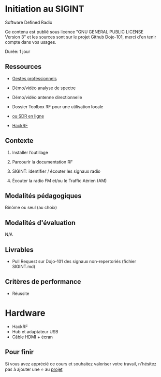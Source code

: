 # Initiation au SIGINT

Software Defined Radio 

Ce contenu est publié sous licence "GNU GENERAL PUBLIC LICENSE Version 3" et les sources sont sur le projet Github Dojo-101, merci d'en tenir compte dans vos usages.

Durée: 1 jour

## Ressources

* [Gestes professionnels](https://github.com/Aif4thah/Dojo-101)

* Démo/vidéo analyse de spectre

* Démo/vidéo antenne directionnelle

* Dossier Toolbox RF pour une utilisation locale

* [ou SDR en ligne](http://websdr.org/)

* [HackRF](https://greatscottgadgets.com/hackrf/one/)



## Contexte

1. Installer l’outillage

2. Parcourir la documentation RF

3. SIGINT: identifier / écouter les signaux radio

4. Écouter la radio FM et/ou le Traffic Aérien (AM)


## Modalités pédagogiques

Binôme ou seul (au choix)


## Modalités d'évaluation

N/A

## Livrables

* Pull Request sur Dojo-101 des signaux non-repertoriés (fichier SIGINT.md)

## Critères de performance

* Réussite

# Hardware

* HackRF
* Hub et adaptateur USB
* Câble HDMI + écran


## Pour finir

Si vous avez apprécié ce cours et souhaitez valoriser votre travail, n'hésitez pas à ajouter une ⭐ au [projet](https://github.com/Aif4thah/Dojo-101)